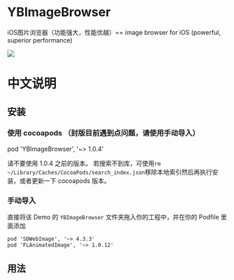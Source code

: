 # YBImageBrowser
iOS图片浏览器（功能强大，性能优越）==   image browser for iOS (powerful, superior performance)

<img src="https://github.com/indulgeIn/YBImageBrowser/blob/master/OtherDocuments/YBImageBrowserShowGif.gif">



# 中文说明




## 安装

### 使用 cocoapods （封版目前遇到点问题，请使用手动导入）

pod 'YBImageBrowser', '~> 1.0.4'    

请不要使用 1.0.4 之前的版本。
若搜索不到库，可使用`rm ~/Library/Caches/CocoaPods/search_index.json`移除本地索引然后再执行安装，或者更新一下 cocoapods 版本。

### 手动导入
直接将该 Demo 的 `YBImageBrowser` 文件夹拖入你的工程中，并在你的 Podfile 里面添加
<pre><code>pod 'SDWebImage', '~> 4.3.3'
pod 'FLAnimatedImage', '~> 1.0.12'
</code></pre>



## 用法



